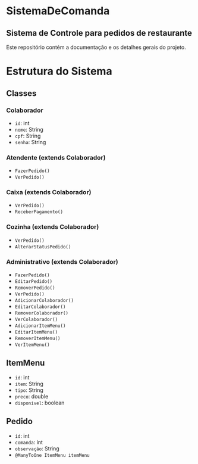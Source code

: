 # SistemaDeComanda

## Sistema de Controle para pedidos de restaurante

Este repositório contém a documentação e os detalhes gerais do projeto.

# Estrutura do Sistema

## Classes

### Colaborador
- `id`: int
- `nome`: String
- `cpf`: String
- `senha`: String

### Atendente (extends Colaborador)
- `FazerPedido()`
- `VerPedido()`

### Caixa (extends Colaborador)
- `VerPedido()`
- `ReceberPagamento()`

### Cozinha (extends Colaborador)
- `VerPedido()`
- `AlterarStatusPedido()`

### Administrativo (extends Colaborador)
- `FazerPedido()`
- `EditarPedido()`
- `RemoverPedido()`
- `VerPedido()`
- `AdicionarColaborador()`
- `EditarColaborador()`
- `RemoverColaborador()`
- `VerColaborador()`
- `AdicionarItemMenu()`
- `EditarItemMenu()`
- `RemoverItemMenu()`
- `VerItemMenu()`

## ItemMenu
- `id`: int
- `item`: String
- `tipo`: String
- `preco`: double
- `disponivel`: boolean

## Pedido
- `id`: int
- `comanda`: int
- `observação`: String
- `@ManyToOne ItemMenu itemMenu`
